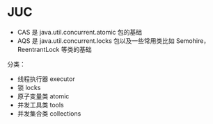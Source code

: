 # JUC

- CAS 是 java.util.concurrent.atomic 包的基础
- AQS 是 java.util.concurrent.locks 包以及一些常用类比如 Semohire，ReentrantLock 等类的基础

分类：

- 线程执行器 executor
- 锁 locks
- 原子变量类 atomic
- 并发工具类 tools
- 并发集合类 collections

